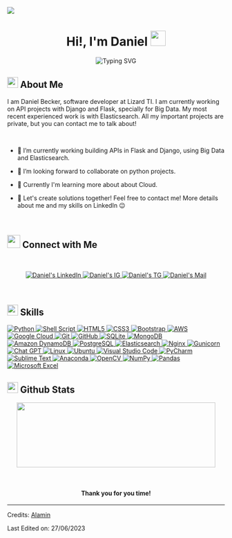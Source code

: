 ![](https://komarev.com/ghpvc/?username=daniel2731&style=flat&color=blue)

<h1 align="center">Hi!,  I'm Daniel <img src=
"https://media.giphy.com/media/hvRJCLFzcasrR4ia7z/giphy.gif" width="35"></h1>

<div align="center" style="border: px solid #000000;>

[![Typing SVG](https://readme-typing-svg.herokuapp.com?font=Robot-Bold&size=30&color=&center=true&vCenter=true&width=900&height=110&lines=Web+Scraping+and+Pandas;Django+and+Flask;ML+Enthusiast;Elasticsearch;Big+Data;Backend+Developer)](https://git.io/typing-svg)
</div>


## <img src="https://c.tenor.com/NCRHhqkXrJYAAAAi/programmers-go-internet.gif" width="25">  <b>About Me</b>
I am Daniel Becker, software developer at Lizard TI. I am currently working on API projects with Django and Flask, specially for Big Data. My most recent experienced work is with Elasticsearch. All my important projects are private, but you can contact me to talk about!

<br>

  


 -  🔭 I’m currently working building APIs in Flask and Django, using Big Data and Elasticsearch.

- 👯 I’m looking forward to collaborate on python projects.

- 🌱 Currently I'm learning more about about Cloud.


- 💬 Let's create solutions together! Feel free to contact me! More details about me and my skills on LinkedIn 😉


<br>

## <img src="https://media.giphy.com/media/LnQjpWaON8nhr21vNW/giphy.gif" width='30'> <b>Connect with Me</b>

 
 
<br>

<p align="center"><!-----Social Accounts------>

<p align="center">

 <a href="https://www.linkedin.com/in/dannbecker/">
 <img border="0" alt="Daniel's LinkedIn" src="https://img.icons8.com/doodle/40/000000/linkedin--v2.png"/>
 </a>

 <a href="https://instagram.com/dannbecker?igshid=MzNlNGNkZWQ4Mg==">
 <img border="0" alt="Daniel's IG" src="https://img.icons8.com/doodle/38/000000/instagram--v1.png"/>
 </a>

 <a href="https://t.me/dannbecker">
 <img border="0" alt="Daniel's TG" src="https://img.icons8.com/doodle/40/000000/telegram-app.png"/>
 </a>

 <a href="mailto:danielbecker.bortoluzzi@gmail.com">
 <img border="0" alt="Daniel's Mail" src="https://img.icons8.com/doodle/38/000000/gmail-new.png"/>
 </a>
</p>

<br>


## <img  src="https://media2.giphy.com/media/QssGEmpkyEOhBCb7e1/giphy.gif?cid=ecf05e47a0n3gi1bfqntqmob8g9aid1oyj2wr3ds3mg700bl&rid=giphy.gif" width ="25"><b> Skills</b>
<p>

  <a href="https://www.python.org" target="_blank">
    <img alt="Python" src="https://img.shields.io/badge/python-3670A0?style=for-the-badge&logo=python&logoColor=ffdd54">
  </a>
  
  <a href="https://www.gnu.org/software/bash/" target="_blank">
    <img alt="Shell Script" src="https://img.shields.io/badge/shell_script-%23121011.svg?style=for-the-badge&logo=gnu-bash&logoColor=white">
  </a>

  <a href="https://www.w3.org/html/" target="_blank"> 
   <img alt="HTML5" src="https://img.shields.io/badge/html5-%23E34F26.svg?style=for-the-badge&logo=html5&logoColor=white">
  </a>   
  
  <a href="https://www.w3schools.com/css/" target="_blank">
    <img alt="CSS3" src="https://img.shields.io/badge/css3-%231572B6.svg?style=for-the-badge&logo=css3&logoColor=white">
  </a> 
  
  <a href="https://getbootstrap.com" target="_blank"> 
    <img alt="Bootstrap" src="https://img.shields.io/badge/bootstrap-%238511FA.svg?style=for-the-badge&logo=bootstrap&logoColor=white"/>
  </a>
  
  <a href="https://aws.amazon.com/" target="_blank"> 
   <img alt="AWS" src="https://img.shields.io/badge/AWS-%23FF9900.svg?style=for-the-badge&logo=amazon-aws&logoColor=white">
  </a>   

   <a href="https://cloud.google.com/" target="_blank"> 
    <img alt="Google Cloud" src="https://img.shields.io/badge/GoogleCloud-%234285F4.svg?style=for-the-badge&logo=google-cloud&logoColor=white"/>
  </a>

   <a href="https://git-scm.com/" target="_blank"> 
    <img alt="Git" src="https://img.shields.io/badge/git-%23F05033.svg?style=for-the-badge&logo=git&logoColor=white"/>
  </a>
  
  <a href="https://github.com/" target="_blank"> 
    <img alt="GitHub" src="https://img.shields.io/badge/github-%23121011.svg?style=for-the-badge&logo=github&logoColor=white"/>
  </a>
  
  <a href="https://www.sqlite.org/" target="_blank"> 
   <img alt="SQLite" src="https://img.shields.io/badge/sqlite-%2307405e.svg?style=for-the-badge&logo=sqlite&logoColor=white">
  </a>  

   <a href="https://www.mongodb.com/" target="_blank"> 
   <img alt="MongoDB" src="https://img.shields.io/badge/MongoDB-%234ea94b.svg?style=for-the-badge&logo=mongodb&logoColor=white">
  </a>  

  <a href="https://aws.amazon.com/dynamodb/" target="_blank">
    <img alt="Amazon DynamoDB" src="https://img.shields.io/badge/Amazon%20DynamoDB-4053D6?style=for-the-badge&logo=Amazon%20DynamoDB&logoColor=white">
  </a> 

  <a href="https://www.postgresql.org" target="_blank">
    <img alt="PostgreSQL" src="https://img.shields.io/badge/postgres-%23316192.svg?style=for-the-badge&logo=postgresql&logoColor=white">
  </a> 

  <a href="https://www.elastic.co/pt/" target="_blank">
    <img alt="Elasticsearch" src="https://img.shields.io/badge/-ElasticSearch-005571?style=for-the-badge&logo=elasticsearch">
  </a> 

  <a href="https://www.nginx.com" target="_blank">
    <img alt="Nginx" src="https://img.shields.io/badge/nginx-%23009639.svg?style=for-the-badge&logo=nginx&logoColor=white">
  </a> 

  <a href="https://gunicorn.org" target="_blank">
    <img alt="Gunicorn" src="https://img.shields.io/badge/gunicorn-%298729.svg?style=for-the-badge&logo=gunicorn&logoColor=white">
  </a> 
 
  <a href="https://chat.openai.com" target="_blank">
    <img alt="Chat GPT" src="https://img.shields.io/badge/chatGPT-74aa9c?style=for-the-badge&logo=openai&logoColor=white">
  </a>

  <a href="https://www.linux.org/" target="_blank"> 
    <img alt="Linux" src="https://img.shields.io/badge/Linux-FCC624?style=for-the-badge&logo=linux&logoColor=black"/>
  </a>
  
 <a href="https://ubuntu.com/" target="_blank"> 
    <img alt="Ubuntu" src="https://img.shields.io/badge/Ubuntu-E95420?style=for-the-badge&logo=ubuntu&logoColor=white"/>
  </a>
  <a href="https://code.visualstudio.com/" target="_blank"> 
   <img alt="Visual Studio Code" src="https://img.shields.io/badge/Visual%20Studio%20Code-0078d7.svg?style=for-the-badge&logo=visual-studio-code&logoColor=white">
  </a> 
  
 <a href="https://www.jetbrains.com/pycharm/" target="_blank"> 
    <img alt="PyCharm" src="https://img.shields.io/badge/pycharm-143?style=for-the-badge&logo=pycharm&logoColor=black&color=black&labelColor=green"/>
  </a>

 <a href="https://www.sublimetext.com/" target="_blank"> 
    <img alt="Sublime Text" src="https://img.shields.io/badge/sublime_text-%23575757.svg?style=for-the-badge&logo=sublime-text&logoColor=important"/>
 </a>

<a href="https://www.anaconda.com" target="_blank">
  <img alt="Anaconda" src="https://img.shields.io/badge/Anaconda-%2344A833.svg?style=for-the-badge&logo=anaconda&logoColor=white">
</a>

<a href="https://opencv.org" target="_blank">
  <img alt="OpenCV" src="https://img.shields.io/badge/opencv-%23white.svg?style=for-the-badge&logo=opencv&logoColor=white">
</a>

<a href="https://numpy.org" target="_blank">
  <img alt="NumPy" src="https://img.shields.io/badge/numpy-%23013243.svg?style=for-the-badge&logo=numpy&logoColor=white">
</a>

<a href="https://pandas.pydata.org" target="_blank">
  <img alt="Pandas" src="https://img.shields.io/badge/pandas-%23150458.svg?style=for-the-badge&logo=pandas&logoColor=white">
</a>

<a href="https://www.microsoft.com/en-us/microsoft-365/excel" target="_blank">
  <img alt="Microsoft Excel" src="https://img.shields.io/badge/Microsoft_Excel-217346?style=for-the-badge&logo=microsoft-excel&logoColor=white">
</a>

</p>




## <img src="https://media.giphy.com/media/iY8CRBdQXODJSCERIr/giphy.gif" width="25"> <b>Github Stats</b>


<p align="center"><img width="460" height="150" src="https://github-readme-streak-stats.herokuapp.com/?user=dannbecker&theme=tokyonight&&fire=FF801F&currStreakNum=FFBE69&currStreakLabel=FFBE69"/460/300"></p>

<br>

#### <p align="center"><b>Thank you for you time!</b></p>


-----
Credits: [Alamin](https://github.com/alamin2731)

Last Edited on: 27/06/2023
